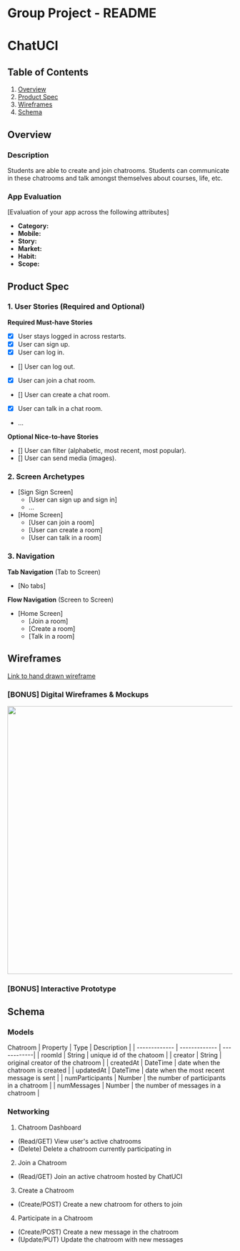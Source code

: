 Group Project - README 
===

# ChatUCI

## Table of Contents
1. [Overview](#Overview)
1. [Product Spec](#Product-Spec)
1. [Wireframes](#Wireframes)
2. [Schema](#Schema)

## Overview
### Description
Students are able to create and join chatrooms. Students can communicate in these chatrooms and talk amongst themselves about courses, life, etc.

### App Evaluation
[Evaluation of your app across the following attributes]
- **Category:**
- **Mobile:**
- **Story:**
- **Market:**
- **Habit:**
- **Scope:**

## Product Spec

### 1. User Stories (Required and Optional)

**Required Must-have Stories**

- [x] User stays logged in across restarts. 
- [x] User can sign up.
- [x] User can log in. 
- [] User can log out. 
- [x] User can join a chat room.
- [] User can create a chat room.
- [x] User can talk in a chat room.


* ...

**Optional Nice-to-have Stories**

- [] User can filter (alphabetic, most recent, most popular).
- [] User can send media (images).

### 2. Screen Archetypes

* [Sign Sign Screen]
   * [User can sign up and sign in]
   * ...
* [Home Screen]
   * [User can join a room]
   * [User can create a room]
   * [User can talk in a room]

### 3. Navigation

**Tab Navigation** (Tab to Screen)

* [No tabs]

**Flow Navigation** (Screen to Screen)

* [Home Screen]
   * [Join a room]
   * [Create a room]
   * [Talk in a room]


  
## Wireframes
[Link to hand drawn wireframe](https://imgur.com/a/Qbnx8NK)



### [BONUS] Digital Wireframes & Mockups
<img src="http://g.recordit.co/oLgfYQBhqa.gif" width=600>

### [BONUS] Interactive Prototype

## Schema 

### Models
Chatroom
|   Property    |      Type     | Description |
| ------------- | ------------- | ------------|
| roomId  | String | unique id of the chatoom |
| creator | String | original creator of the chatroom |
| createdAt | DateTime | date when the chatroom is created |
| updatedAt | DateTime | date when the most recent message is sent |
| numParticipants | Number | the number of participants in a chatroom |
| numMessages | Number | the number of messages in a chatroom |

### Networking
1. Chatroom Dashboard
  - (Read/GET) View user's active chatrooms
  - (Delete) Delete a chatroom currently participating in
2. Join a Chatroom
  - (Read/GET) Join an active chatroom hosted by ChatUCI
3. Create a Chatroom
  - (Create/POST) Create a new chatroom for others to join
4. Participate in a Chatroom
  - (Create/POST) Create a new message in the chatroom
  - (Update/PUT) Update the chatroom with new messages
